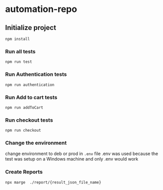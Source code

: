 # automation-repo


## Initialize project
`npm install`

### Run all tests
`npm run test`

### Run Authentication tests
`npm run authentication`

### Run Add to cart tests
`npm run addToCart`

### Run checkout tests
`npm run checkout`

### Change the environment
change environment to deb or prod in `.env` file 
.env was used because the test was setup on a Windows machine and only .env would work

### Create Reports
`npx marge  ./report/{result_json_file_name}`



